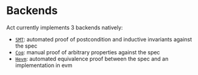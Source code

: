 # Backends

Act currently implements 3 backends natively:

- [`SMT`](./smt.md): automated proof of postcondition and inductive invariants against the spec
- [`Coq`](./coq.md): manual proof of arbitrary properties against the spec
- [`Hevm`](./hevm.md): automated equivalence proof between the spec and an implementation in evm
